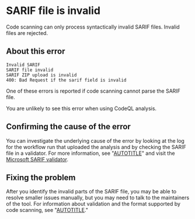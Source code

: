 # SARIF file is invalid

Code scanning can only process syntactically invalid SARIF files. Invalid files are rejected.

## About this error

```text
Invalid SARIF
SARIF file invalid
SARIF ZIP upload is invalid
400: Bad Request if the sarif field is invalid
```

One of these errors is reported if code scanning cannot parse the SARIF file.

You are unlikely to see this error when using CodeQL analysis.

## Confirming the cause of the error

You can investigate the underlying cause of the error by looking at the log for the workflow run that uploaded the analysis and by checking the SARIF file in a validator. For more information, see "[AUTOTITLE](/actions/monitoring-and-troubleshooting-workflows/using-workflow-run-logs)" and visit the [Microsoft SARIF validator](https://sarifweb.azurewebsites.net/).

## Fixing the problem

After you identify the invalid parts of the SARIF file, you may be able to resolve smaller issues manually, but you may need to talk to the maintainers of the tool. For information about validation and the format supported by code scanning, see "[AUTOTITLE](/code-security/code-scanning/integrating-with-code-scanning/sarif-support-for-code-scanning)."
